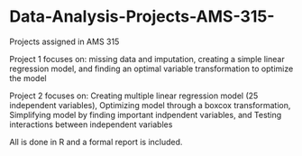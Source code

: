 # Data-Analysis-Projects-AMS-315-
Projects assigned in AMS 315 

Project 1 focuses on: missing data and imputation, creating a simple linear regression model, and finding an optimal variable transformation to optimize the model

Project 2 focuses on: Creating multiple linear regression model (25 independent variables), Optimizing model through a boxcox transformation, Simplifying model by finding important indpendent variables, and Testing interactions between independent variables


All is done in R and a formal report is included.
